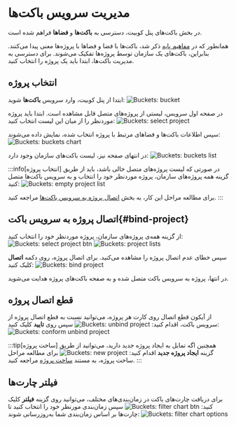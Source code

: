 # مدیریت سرویس باکت‌ها

در بخش باکت‌های پنل کوبیت، دسترسی به **باکت‌ها** و **فضاها** فراهم شده است.

همانطور که در [مفاهیم پایه](../#concepts) ذکر شد، باکت‌ها با فضا و فضاها با پروژه‌ها معنی پیدا می‌کنند. بنابراین، باکت‌های یک سازمان توسط پروژه‌ها تفکیک می‌شوند. برای دسترسی به مدیریت باکت‌ها، ابتدا باید یک پروژه را انتخاب کنید.

## انتخاب پروژه

ابتدا از پنل کوبیت، وارد سرویس **باکت‌ها** شوید:
![Buckets: bucket](bucket.png)

در صفحه اول سرویس، لیستی از پروژه‌های متصل قابل مشاهده است. ابتدا باید پروژه موردنظر را از میان این لیست انتخاب کنید:
![Buckets: select project](select-project.png)

سپس اطلاعات باکت‌ها و فضاهای مرتبط با پروژه انتخاب شده، نمایش داده می‌شوند:
![Buckets: buckets chart](buckets_1.png)

در انتهای صفحه نیز، لیست باکت‌های سازمان وجود دارد:
![Buckets: buckets list](buckets_2.png)

:::info[انتخاب پروژه]
در صورتی که لیست پروژه‌های متصل خالی باشد، باید از طریق گزینه همه پروژه‌های سازمان، پروژه موردنظر خود را انتخاب و به سرویس باکت‌ها متصل کنید:
![Buckets: empty project list](empty-project-list.png)

برای مطالعه مراحل این کار، به بخش [اتصال پروژه به سرویس باکت‌ها](./#bind-project) مراجعه کنید.
:::

## اتصال پروژه به سرویس باکت{#bind-project}

از گزینه همه‌ی پروژه‌های سازمان، پروژه موردنظر خود را انتخاب کنید:
![Buckets: select project btn](select-project-btn.png)
![Buckets: project lists](project-lists.png)

سپس خطای عدم اتصال پروژه را مشاهده می‌کنید. برای اتصال پروژه، روی دکمه **اتصال** کلیک کنید:
![Buckets: bind project](bind-project.png)

در انتها، پروژه به سرویس باکت متصل شده و به صفحه باکت‌های پروژه هدایت می‌شوید.

## قطع اتصال پروژه

از آیکون قطع اتصال روی کارت هر پروژه، می‌توانید نسبت به قطع اتصال پروژه از سرویس باکت، اقدام کنید:
![Buckets: unbind project](unbind-project.png)
سپس روی **تایید** کلیک کنید:
![Buckets: conform unbind project](confirm-unbind-project.png)

:::tip[ساخت پروژه]
همچنین اگه تمایل به ایجاد پروژه جدید دارید، می‌توانید از طریق گزینه **ایجاد پروژه جدید** اقدام کنید:
![Buckets: new project](new-project.png)
برای مطالعه مراحل ساخت پروژه، به مستند [ساخت پروژه](../../organize/project#create-project) مراجعه کنید.
:::

## فیلتر چارت‌ها

برای دریافت چارت‌های باکت در زمان‌بندی‌های مختلف، می‌توانید روی گزینه **فیلتر** کلیک کنید:
![Buckets: filter chart btn](filter-chart-btn.png)
سپس زمان‌بندی مورنظر خود را انتخاب کنید تا چارت‌ها بر اساس زمان‌بندی شما به‌روزرسانی شوند:
![Buckets: filter chart options](filter-chart-options.png)
